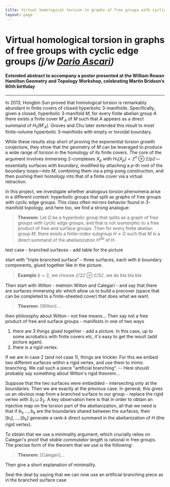 ```yaml
---
title: Virtual homological torsion in graphs of free groups with cyclic edge groups
layout: page
---
```


# **Virtual homological torsion in graphs of free groups with cyclic edge groups** *(j/w [Dario Ascari](https://sites.google.com/view/dario-ascari))*
#### Extended abstract to accompany a poster presented at the William Rowan Hamilton Geometry and Topology Workshop, celebrating Martin Bridson’s 60th birthday

---
In 2013, Hongbin Sun proved that homological torsion is remarkably abundant in finite covers of closed hyperbolic 3-manifolds. Specifically, given a closed, hyperbolic 3-manifold $M$, for every finite abelian group $A$ there exists a finite cover $M’_A$ of $M$ such that $A$ appears as a direct summand of $H_1(M'_A)$. Groves and Chu later extended this result to most finite-volume hyperbolic 3-manifolds with empty or toroidal boundary.

While these results stop short of proving the exponential torsion growth conjecture, they show that the geometry of $M$ can be leveraged to produce a wide range of torsion in the homology of its finite covers. The core of the argument involves immersing 2-complexes $X_p$ with $H_1(X_p) = \mathbb{Z}^n \oplus \mathbb{Z}/p\mathbb{Z}$—essentially surfaces with boundary, modified by attaching a $p$-th root of the boundary loops—into $M$, combining them via a ping-pong construction, and then pushing their homology into that of a finite cover via a virtual retraction.

In this project, we investigate whether analogous torsion phenomena arise in a different context: hyperbolic groups that split as graphs of free groups with cyclic edge groups. This class often mirrors behavior found in 3-manifold topology, and here too, we find a strong analogue:

>**Theorem:** Let $G$ be a hyperbolic group that splits as a graph of free groups with cyclic edge groups, and that is not isomorphic to a free product of free and surface groups. Then for every finite abelian group $M$, there exists a finite-index subgroup $H \le  G$ such that $M$ is a direct summand of the abelianization $H^{ab}$ of $H$.

test case - branched surfaces - add table for the picture

start with "triple branched surface" - three surfaces, each with $b$ boundary components, glued together like in the picture. 

>**Example** $b=2$, we choose $\mathbb{Z}/2 \mathbb{Z} \oplus \mathbb{Z} / 3\mathbb{Z}$. we do bla bla bla


Then start with Wilton - metnion Wilton and Calegari - and say that there are surfaces immersing etc which allow us to build a precover (space that can be completed to a finite-sheeted cover) that does what we want.
>**Theorem:** [Wilton]...

then philosophy about Wilton - not free means... Then say not a free product of free and surface groups - manifests in one of two ways

1) there are 3 things glued together - add a picture. In this case, up to some acrobatics with finite covers etc, it's easy to get the result (add picture again).
2) there is a rigid vertex.

If we are in case 2 (and not case 1), things are trickier. For this we embed two different surfaces within a rigid vertex, and use them to mimic branching. We call such a piece "artificial branching". -- Here should probably say something about Wilton's rigid theorem...

Suppose that the two surfaces were embedded - intersecting only at the boundaries. Then we are exactly at the previous case. In general, this gives us an obvious map from a branched surface to our group - replace the rigid vertex with $S_1 \sqcup S_2$. A key observation here is that in order to obtain an injective map on the torsion part of the abelianization, all that we need is that if $b_1,\ldots,b_k$ are the boundaries shared between the surfaces, then $[b_1],\ldots,[b_k]$ generate a rank-$k$ direct summand in the abelianization of $H$ (the rigid vertex).

To obtain that we use a minimality argument, which crucially relies on Calegari's proof that *stable commutator length* is rational in free groups. The precise form of the theorem that we use is the following:
>**Theorem:** [Calegari]...

Then give a short explanation of minimality.

Seal the deal by saying that we can now use an artificial branching piece as in the branched surface case
